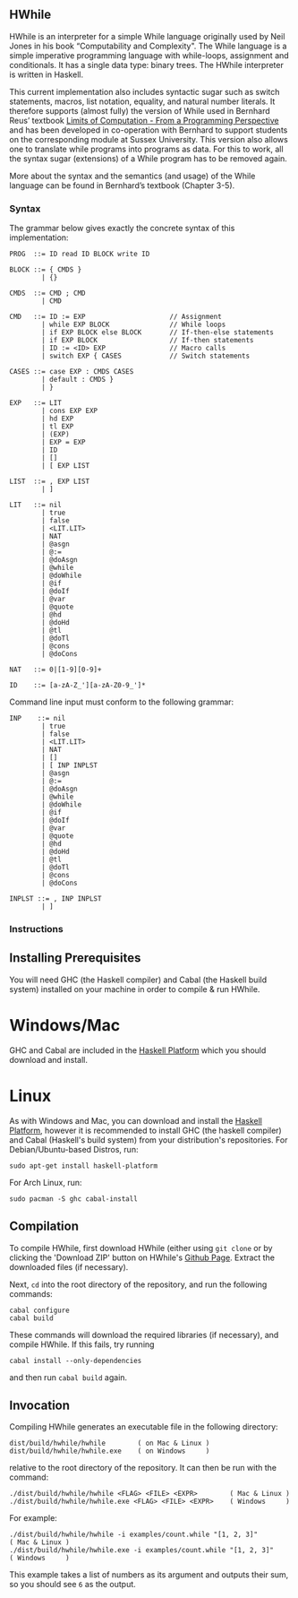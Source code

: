 ## HWhile
HWhile is an interpreter for a simple While language originally used by Neil
Jones in his book “Computability and Complexity". The While language is a simple
imperative programming language with while-loops, assignment and conditionals.
It has a single data type: binary trees. The HWhile interpreter is written in
Haskell.

This current implementation also includes syntactic sugar such as switch
statements, macros, list notation, equality, and natural number literals. It
therefore supports (almost fully) the version of While used in Bernhard Reus’
textbook [Limits of Computation - From a Programming Perspective](http:limits.bernhardreus.com)
and has been developed in co-operation with Bernhard to support students on the
corresponding module at Sussex University.
This version also allows one to translate while programs into programs as data.
For this to work,  all the syntax sugar (extensions) of a While program has to
be removed again.

More about the syntax and the semantics (and usage) of the While language can be
found in Bernhard’s textbook (Chapter 3-5).

### Syntax
The grammar below gives exactly the concrete syntax of this implementation:

    PROG  ::= ID read ID BLOCK write ID
    
    BLOCK ::= { CMDS }
            | {}

    CMDS  ::= CMD ; CMD
            | CMD

    CMD   ::= ID := EXP                     // Assignment
            | while EXP BLOCK               // While loops
            | if EXP BLOCK else BLOCK       // If-then-else statements
            | if EXP BLOCK                  // If-then statements
            | ID := <ID> EXP                // Macro calls
            | switch EXP { CASES            // Switch statements

    CASES ::= case EXP : CMDS CASES
            | default : CMDS }
            | }

    EXP   ::= LIT
            | cons EXP EXP
            | hd EXP
            | tl EXP
            | (EXP)
            | EXP = EXP
            | ID
            | []
            | [ EXP LIST

    LIST  ::= , EXP LIST
            | ]
          
    LIT   ::= nil
            | true
            | false
            | <LIT.LIT>
            | NAT
            | @asgn
            | @:=
            | @doAsgn
            | @while
            | @doWhile
            | @if
            | @doIf
            | @var
            | @quote
            | @hd
            | @doHd
            | @tl
            | @doTl
            | @cons
            | @doCons
          
    NAT   ::= 0|[1-9][0-9]+
          
    ID    ::= [a-zA-Z_'][a-zA-Z0-9_']*

Command line input must conform to the following grammar:

    INP    ::= nil
            | true
            | false
            | <LIT.LIT>
            | NAT
            | []
            | [ INP INPLST
            | @asgn
            | @:=
            | @doAsgn
            | @while
            | @doWhile
            | @if
            | @doIf
            | @var
            | @quote
            | @hd
            | @doHd
            | @tl
            | @doTl
            | @cons
            | @doCons

    INPLST ::= , INP INPLST
            | ]

### Instructions
## Installing Prerequisites
You will need GHC (the Haskell compiler) and Cabal (the Haskell build system)
installed on your machine in order to compile & run HWhile.
# Windows/Mac
GHC and Cabal are included in the
[Haskell Platform](http://www.haskell.org/platform/) which you should download
and install.
# Linux
As with Windows and Mac, you can download and install the
[Haskell Platform](http://www.haskell.org/platform/), however it is recommended
to install GHC (the haskell compiler) and Cabal (Haskell's build system) from
your distribution's repositories. For Debian/Ubuntu-based Distros, run:

    sudo apt-get install haskell-platform

For Arch Linux, run:

    sudo pacman -S ghc cabal-install

## Compilation
To compile HWhile, first download HWhile (either using `git clone` or by
clicking the 'Download ZIP' button on HWhile's
[Github Page](https://github.com/alexj136/hwhile). Extract the downloaded files
(if necessary).

Next, `cd` into the root directory of the repository, and run the following
commands:

    cabal configure
    cabal build

These commands will download the required libraries (if necessary), and
compile HWhile. If this fails, try running

    cabal install --only-dependencies

and then run `cabal build` again.

## Invocation
Compiling HWhile generates an executable file in the following directory:

    dist/build/hwhile/hwhile        ( on Mac & Linux )
    dist/build/hwhile/hwhile.exe    ( on Windows     )

relative to the root directory of the repository. It can then be run with the
command:

    ./dist/build/hwhile/hwhile <FLAG> <FILE> <EXPR>        ( Mac & Linux )
    ./dist/build/hwhile/hwhile.exe <FLAG> <FILE> <EXPR>    ( Windows     )

For example:

    ./dist/build/hwhile/hwhile -i examples/count.while "[1, 2, 3]"         ( Mac & Linux )
    ./dist/build/hwhile/hwhile.exe -i examples/count.while "[1, 2, 3]"     ( Windows     )

This example takes a list of numbers as its argument and outputs their sum, so
you should see `6` as the output.

